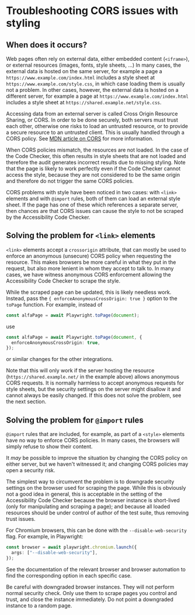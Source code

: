 # Troubleshooting CORS issues with styling

## When does it occurs?

Web pages often rely on external data, either embedded content (`<iframe>`), or external resources (images, fonts, style sheets, …) In many cases, the external data is hosted on the same server, for example a page a `https://www.example.com/index.html` includes a style sheet at `https://www.example.com/style.css`, in which case loading them is usually not a problem. In other cases, however, the external data is hosted on a different server, for example a page at `https://www.example.com/index.html` includes a style sheet at `https://shared.example.net/style.css`.

Accessing data from an external server is called Cross Origin Resource Sharing, or CORS. In order to be done securely, both servers must trust each other, otherwise one risks to load an untrusted resource, or to provide a secure resource to an untrusted client. This is usually handled through a CORS policy. See [MDN article on CORS](https://developer.mozilla.org/en-US/docs/Web/HTTP/Guides/CORS) for more information.

When CORS policies mismatch, the resources are not loaded. In the case of the Code Checker, this often results in style sheets that are not loaded and therefore the audit generates incorrect results due to missing styling. Note that the page is likely to work perfectly even if the Code Checker cannot access the style, because they are not considered to be the same origin and therefore do not trigger the same CORS policies.

CORS problems with style have been noticed in two cases: with `<link>` elements and with `@import` rules, both of them can load an external style sheet. If the page has one of these which references a separate server, then chances are that CORS issues can cause the style to not be scraped by the Accessibility Code Checker.

## Solving the problem for `<link>` elements

`<link>` elements accept a `crossorigin` attribute, that can mostly be used to enforce an anonymous (unsecure) CORS policy when requesting the resource. This makes browsers be more careful in what they put in the request, but also more lenient in whom they accept to talk to. In many cases, we have witness anonymous CORS enforcement allowing the Accessibility Code Checker to scrape the style.

While the scraped page can be updated, this is likely needless work. Instead, pass the `{ enforceAnonymousCrossOrigin: true }` option to the `toPage` function. For example, instead of

```typescript
const alfaPage = await Playwright.toPage(document);
```

use

```typescript
const alfaPage = await Playwright.toPage(document, {
  enforceAnonymousCrossOrigin: true,
});
```

or similar changes for the other integrations.

Note that this will only work if the server hosting the resource (`https://shared.example.net/` in the example above) allows anonymous CORS requests. It is normally harmless to accept anonymous requests for style sheets, but the security settings on the server might disallow it and cannot always be easily changed. If this does not solve the problem, see the next section.

## Solving the problem for `@import` rules

`@import` rules that are included, for example, as part of a `<style>` elements have no way to enforce CORS policies. In many cases, the browsers will simply refuse to show their content.

It _may_ be possible to improve the situation by changing the CORS policy on either server, but we haven't witnessed it; and changing CORS policies may open a security risk.

The simplest way to circumvent the problem is to downgrade security settings on the browser used for scraping the page. While this is obviously not a good idea in general, this is acceptable in the setting of the Accessibility Code Checker because the browser instance is short-lived (only for manipulating and scraping a page); and because all loaded resources should be under control of author of the test suite, thus removing trust issues.

For Chromium browsers, this can be done with the `--disable-web-security` flag. For example, in Playwright:

```typescript
const browser = await playwright.chromium.launch({
  args: ["--disable-web-security"],
});
```

See the documentation of the relevant browser and browser automation to find the corresponding option in each specific case.

Be careful with downgraded browser instances. They will not perform normal security check. Only use them to scrape pages you control and trust, and close the instance immediately. Do not point a downgraded instance to a random page.
